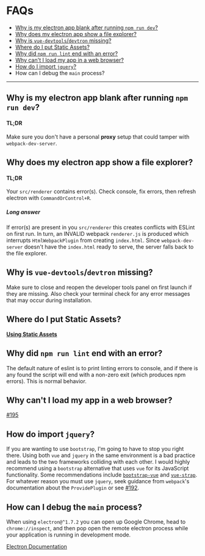 # FAQs

* [Why is my electron app blank after running `npm run dev`?](#why-is-my-electron-app-blank-after-running-npm-run-dev)
* [Why does my electron app show a file explorer?](#why-does-my-electron-app-show-a-file-explorer)
* [Why is `vue-devtools`/`devtron` missing?](#why-is-vue-devtoolsdevtron-missing)
* [Where do I put Static Assets?](#where-do-i-put-static-assets)
* [Why did `npm run lint` end with an error?](#why-did-npm-run-lint-end-with-an-error)
* [Why can't I load my app in a web browser?](#why-cant-i-load-my-app-in-a-web-browser)
* [How do I import `jquery`?](#how-do-import-jquery)
* How can I debug the `main` process?

---

## Why is my electron app blank after running `npm run dev`?

#### TL;DR

Make sure you don't have a personal **proxy** setup that could tamper with `webpack-dev-server`.

## Why does my electron app show a file explorer?

#### TL;DR

Your `src/renderer` contains error\(s\). Check console, fix errors, then refresh electron with `CommandOrControl+R`.

##### Long answer

If error\(s\) are present in you `src/renderer` this creates conflicts with ESLint on first run. In turn, an INVALID webpack `renderer.js` is produced which interrupts `HtmlWebpackPlugin` from creating `index.html`. Since `webpack-dev-server` doesn't have the `index.html` ready to serve, the server falls back to the file explorer.

## Why is `vue-devtools`/`devtron` missing?

Make sure to close and reopen the developer tools panel on first launch if they are missing. Also check your terminal check for any error messages that may occur during installation.

## Where do I put Static Assets?

[**Using Static Assets**](/using-static-assets.md)

## Why did `npm run lint` end with an error?

The default nature of eslint is to print linting errors to console, and if there is any found the script will end with a non-zero exit \(which produces npm errors\). This is normal behavior.

## Why can't I load my app in a web browser?

[\#195](https://github.com/SimulatedGREG/electron-vue/issues/195)

## How do import `jquery`?

If you are wanting to use `bootstrap`, I'm going to have to stop you right there. Using both `vue` and `jquery` in the same environment is a bad practice and leads to the two frameworks colliding with each other. I would highly recommend using a `bootstrap` alternative that uses `vue` for its JavaScript functionality. Some recommendations include [`bootstrap-vue`](https://github.com/bootstrap-vue/bootstrap-vue) and [`vue-strap`](https://github.com/yuche/vue-strap). For whatever reason you must use `jquery`, seek guidance from `webpack`'s documentation about the `ProvidePlugin` or see [\#192](https://github.com/SimulatedGREG/electron-vue/issues/192).

## How can I debug the `main` process?

When using `electron@^1.7.2` you can open up Google Chrome, head to `chrome://inspect`, and then pop open the remote electron process while your application is running in development mode.

[Electron Documentation](https://github.com/electron/electron/blob/master/docs/tutorial/debugging-main-process.md)


